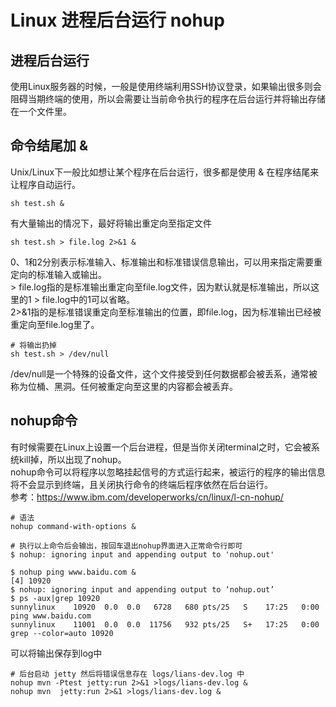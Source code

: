 # Linux 进程后台运行 nohup
## 进程后台运行
使用Linux服务器的时候，一般是使用终端利用SSH协议登录，如果输出很多则会阻碍当期终端的使用，所以会需要让当前命令执行的程序在后台运行并将输出存储在一个文件里。
## 命令结尾加 &
Unix/Linux下一般比如想让某个程序在后台运行，很多都是使用 & 在程序结尾来让程序自动运行。
```
sh test.sh &
```
有大量输出的情况下，最好将输出重定向至指定文件
```
sh test.sh > file.log 2>&1 &
```
0、1和2分别表示标准输入、标准输出和标准错误信息输出，可以用来指定需要重定向的标准输入或输出。</br>
\> file.log指的是标准输出重定向至file.log文件，因为默认就是标准输出，所以这里的1 > file.log中的1可以省略。</br>
2>&1指的是标准错误重定向至标准输出的位置，即file.log，因为标准输出已经被重定向至file.log里了。</br>
```
# 将输出扔掉
sh test.sh > /dev/null
```
/dev/null是一个特殊的设备文件，这个文件接受到任何数据都会被丢系，通常被称为位桶、黑洞。任何被重定向至这里的内容都会被丢弃。

## nohup命令
有时候需要在Linux上设置一个后台进程，但是当你关闭terminal之时，它会被系统kill掉，所以出现了nohup。</br>
nohup命令可以将程序以忽略挂起信号的方式运行起来，被运行的程序的输出信息将不会显示到终端，且关闭执行命令的终端后程序依然在后台运行。</br>
参考：https://www.ibm.com/developerworks/cn/linux/l-cn-nohup/
```
# 语法
nohup command-with-options &

# 执行以上命令后会输出，按回车退出nohup界面进入正常命令行即可
$ nohup: ignoring input and appending output to 'nohup.out'
```
```
$ nohup ping www.baidu.com &
[4] 10920
$ nohup: ignoring input and appending output to ‘nohup.out’
$ ps -aux|grep 10920
sunnylinux    10920  0.0  0.0   6728   680 pts/25   S    17:25   0:00 ping www.baidu.com
sunnylinux    11001  0.0  0.0  11756   932 pts/25   S+   17:25   0:00 grep --color=auto 10920
```
可以将输出保存到log中
```
# 后台启动 jetty 然后将错误信息存在 logs/lians-dev.log 中
nohup mvn -Ptest jetty:run 2>&1 >logs/lians-dev.log &   
nohup mvn  jetty:run 2>&1 >logs/lians-dev.log &  
```
